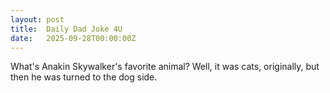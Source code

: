 ```yaml
---
layout: post
title:  Daily Dad Joke 4U
date:   2025-09-28T00:00:00Z
---
```

What's Anakin Skywalker's favorite animal? Well, it was cats, originally, but then he was turned to the dog side.
